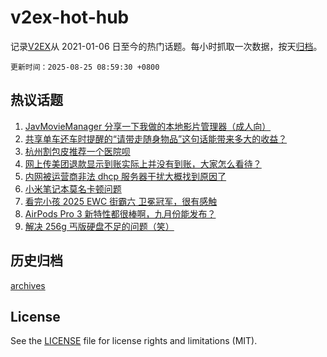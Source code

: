 # v2ex-hot-hub

 记录[V2EX](https://www.v2ex.com/)从 2021-01-06 日至今的热门话题。每小时抓取一次数据，按天[归档](archives)。

`更新时间：2025-08-25 08:59:30 +0800`

## 热议话题

1. [JavMovieManager 分享一下我做的本地影片管理器（成人向）](https://www.v2ex.com/t/1154524)
1. [共享单车还车时提醒的“请带走随身物品”这句话能带来多大的收益？](https://www.v2ex.com/t/1154532)
1. [杭州割包皮推荐一个医院呗](https://www.v2ex.com/t/1154537)
1. [网上传美团退款显示到账实际上并没有到账，大家怎么看待？](https://www.v2ex.com/t/1154526)
1. [内网被运营商非法 dhcp 服务器干扰大概找到原因了](https://www.v2ex.com/t/1154624)
1. [小米笔记本莫名卡顿问题](https://www.v2ex.com/t/1154559)
1. [看完小孩 2025 EWC 街霸六 卫冕冠军，很有感触](https://www.v2ex.com/t/1154540)
1. [AirPods Pro 3 新特性都很棒啊，九月份能发布？](https://www.v2ex.com/t/1154574)
1. [解决 256g 丐版硬盘不足的问题（笑）](https://www.v2ex.com/t/1154575)

## 历史归档

[archives](archives)

## License

See the [LICENSE](LICENSE) file for license rights and limitations (MIT).
